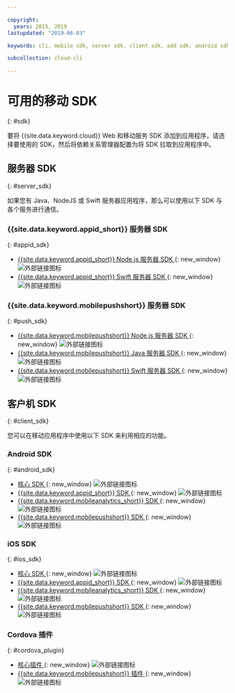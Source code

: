 ```yaml
---

copyright:
  years: 2015, 2019
lastupdated: "2019-06-03"

keywords: cli, mobile sdk, server sdk, client sdk, add sdk, android sdk, cordova

subcollection: cloud-cli

---
```


# 可用的移动 SDK
{: #sdk}

要将 {{site.data.keyword.cloud}} Web 和移动服务 SDK 添加到应用程序，请选择要使用的 SDK，然后将依赖关系管理器配置为将 SDK 拉取到应用程序中。

## 服务器 SDK
{: #server_sdk}

如果您有 Java、NodeJS 或 Swift 服务器应用程序，那么可以使用以下 SDK 与各个服务进行通信。

### {{site.data.keyword.appid_short}} 服务器 SDK
{: #appid_sdk}

- [{{site.data.keyword.appid_short}} Node.js 服务器 SDK ](https://github.com/ibm-cloud-security/appid-serversdk-nodejs){: new_window} ![外部链接图标](../../icons/launch-glyph.svg "外部链接图标")
- [{{site.data.keyword.appid_short}} Swift 服务器 SDK ](https://github.com/ibm-cloud-security/appid-serversdk-swift){: new_window} ![外部链接图标](../icons/launch-glyph.svg "外部链接图标")

### {{site.data.keyword.mobilepushshort}} 服务器 SDK
{: #push_sdk}

- [{{site.data.keyword.mobilepushshort}} Node.js 服务器 SDK ](https://github.com/ibm-bluemix-mobile-services/bms-pushnotifications-serversdk-nodejs){: new_window} ![外部链接图标](../../icons/launch-glyph.svg "外部链接图标")
- [{{site.data.keyword.mobilepushshort}} Java 服务器 SDK ](https://github.com/ibm-bluemix-mobile-services/bms-pushnotifications-serversdk-java){: new_window} ![外部链接图标](../../icons/launch-glyph.svg "外部链接图标")
- [{{site.data.keyword.mobilepushshort}} Swift 服务器 SDK ](https://github.com/ibm-bluemix-mobile-services/bms-pushnotifications-serversdk-swift){: new_window} ![外部链接图标](../../icons/launch-glyph.svg "外部链接图标")

## 客户机 SDK
{: #client_sdk}

您可以在移动应用程序中使用以下 SDK 来利用相应的功能。

### Android SDK
{: #android_sdk}

- [核心 SDK ](https://github.com/ibm-bluemix-mobile-services/bms-clientsdk-android-core){: new_window} ![外部链接图标](../../icons/launch-glyph.svg "外部链接图标")
- [{{site.data.keyword.appid_short}} SDK ](https://github.com/ibm-cloud-security/appid-clientsdk-android){: new_window} ![外部链接图标](../../icons/launch-glyph.svg "外部链接图标")
- [{{site.data.keyword.mobileanalytics_short}} SDK ](https://github.com/ibm-bluemix-mobile-services/bms-clientsdk-android-analytics){: new_window} ![外部链接图标](../../icons/launch-glyph.svg "外部链接图标")
- [{{site.data.keyword.mobilepushshort}} SDK ](https://github.com/ibm-bluemix-mobile-services/bms-clientsdk-android-push){: new_window} ![外部链接图标](../../icons/launch-glyph.svg "外部链接图标")

### iOS SDK
{: #ios_sdk}

- [核心 SDK ](https://github.com/ibm-bluemix-mobile-services/bms-clientsdk-swift-core){: new_window} ![外部链接图标](../../icons/launch-glyph.svg "外部链接图标")
- [{{site.data.keyword.appid_short}} SDK ](https://github.com/ibm-cloud-security/appid-clientsdk-swift){: new_window} ![外部链接图标](../../icons/launch-glyph.svg "外部链接图标")
- [{{site.data.keyword.mobileanalytics_short}} SDK ](https://github.com/ibm-bluemix-mobile-services/bms-clientsdk-swift-analytics){: new_window} ![外部链接图标](../../icons/launch-glyph.svg "外部链接图标")
- [{{site.data.keyword.mobilepushshort}} SDK ](https://github.com/ibm-bluemix-mobile-services/bms-clientsdk-swift-push){: new_window} ![外部链接图标](../../icons/launch-glyph.svg "外部链接图标")

### Cordova 插件
{: #cordova_plugin}

- [核心插件 ](https://github.com/ibm-bluemix-mobile-services/bms-clientsdk-cordova-plugin-core){: new_window} ![外部链接图标](../../icons/launch-glyph.svg "外部链接图标")
- [{{site.data.keyword.mobilepushshort}} 插件 ](https://github.com/ibm-bluemix-mobile-services/bms-clientsdk-cordova-plugin-push){: new_window} ![外部链接图标](../../icons/launch-glyph.svg "外部链接图标")
